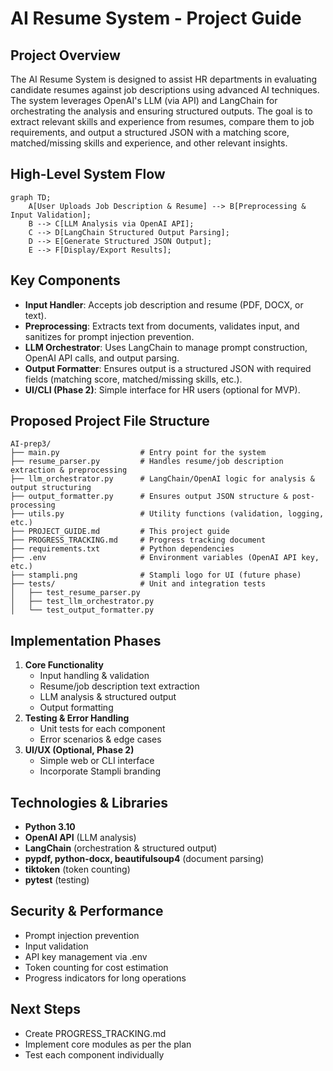 # AI Resume System - Project Guide

## Project Overview

The AI Resume System is designed to assist HR departments in evaluating candidate resumes against job descriptions using advanced AI techniques. The system leverages OpenAI's LLM (via API) and LangChain for orchestrating the analysis and ensuring structured outputs. The goal is to extract relevant skills and experience from resumes, compare them to job requirements, and output a structured JSON with a matching score, matched/missing skills and experience, and other relevant insights.

## High-Level System Flow

```mermaid
graph TD;
    A[User Uploads Job Description & Resume] --> B[Preprocessing & Input Validation];
    B --> C[LLM Analysis via OpenAI API];
    C --> D[LangChain Structured Output Parsing];
    D --> E[Generate Structured JSON Output];
    E --> F[Display/Export Results];
```

## Key Components

- **Input Handler**: Accepts job description and resume (PDF, DOCX, or text).
- **Preprocessing**: Extracts text from documents, validates input, and sanitizes for prompt injection prevention.
- **LLM Orchestrator**: Uses LangChain to manage prompt construction, OpenAI API calls, and output parsing.
- **Output Formatter**: Ensures output is a structured JSON with required fields (matching score, matched/missing skills, etc.).
- **UI/CLI (Phase 2)**: Simple interface for HR users (optional for MVP).

## Proposed Project File Structure

```
AI-prep3/
├── main.py                  # Entry point for the system
├── resume_parser.py         # Handles resume/job description extraction & preprocessing
├── llm_orchestrator.py      # LangChain/OpenAI logic for analysis & output structuring
├── output_formatter.py      # Ensures output JSON structure & post-processing
├── utils.py                 # Utility functions (validation, logging, etc.)
├── PROJECT_GUIDE.md         # This project guide
├── PROGRESS_TRACKING.md     # Progress tracking document
├── requirements.txt         # Python dependencies
├── .env                     # Environment variables (OpenAI API key, etc.)
├── stampli.png              # Stampli logo for UI (future phase)
├── tests/                   # Unit and integration tests
│   ├── test_resume_parser.py
│   ├── test_llm_orchestrator.py
│   └── test_output_formatter.py
```

## Implementation Phases

1. **Core Functionality**
   - Input handling & validation
   - Resume/job description text extraction
   - LLM analysis & structured output
   - Output formatting
2. **Testing & Error Handling**
   - Unit tests for each component
   - Error scenarios & edge cases
3. **UI/UX (Optional, Phase 2)**
   - Simple web or CLI interface
   - Incorporate Stampli branding

## Technologies & Libraries

- **Python 3.10**
- **OpenAI API** (LLM analysis)
- **LangChain** (orchestration & structured output)
- **pypdf, python-docx, beautifulsoup4** (document parsing)
- **tiktoken** (token counting)
- **pytest** (testing)

## Security & Performance

- Prompt injection prevention
- Input validation
- API key management via .env
- Token counting for cost estimation
- Progress indicators for long operations

## Next Steps

- Create PROGRESS_TRACKING.md
- Implement core modules as per the plan
- Test each component individually
